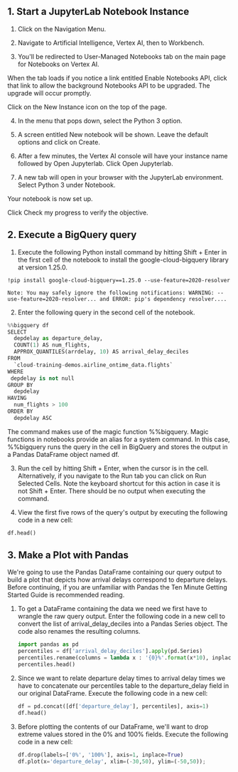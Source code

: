 ## 1. Start a JupyterLab Notebook Instance

1. Click on the Navigation Menu.

2. Navigate to Artificial Intelligence, Vertex AI, then to Workbench.

3. You'll be redirected to User-Managed Notebooks tab on the main page for Notebooks on Vertex AI.

When the tab loads if you notice a link entitled Enable Notebooks API, click that link to allow the background Notebooks API to be upgraded. The upgrade will occur promptly.

Click on the New Instance icon on the top of the page.

4. In the menu that pops down, select the Python 3 option.

5. A screen entitled New notebook will be shown. Leave the default options and click on Create.

6. After a few minutes, the Vertex AI console will have your instance name followed by Open Jupyterlab. Click Open Jupyterlab.

7. A new tab will open in your browser with the JupyterLab environment. Select Python 3 under Notebook.

Your notebook is now set up.

Click Check my progress to verify the objective.

## 2. Execute a BigQuery query

1. Execute the following Python install command by hitting Shift + Enter in the first cell of the notebook to install the google-cloud-bigquery library at version 1.25.0.


`!pip install google-cloud-bigquery==1.25.0 --use-feature=2020-resolver`

`Note: You may safely ignore the following notifications: WARNING: --use-feature=2020-resolver... and ERROR: pip's dependency resolver....`

2. Enter the following query in the second cell of the notebook.

```python
%%bigquery df
SELECT
  depdelay as departure_delay,
  COUNT(1) AS num_flights,
  APPROX_QUANTILES(arrdelay, 10) AS arrival_delay_deciles
FROM
  `cloud-training-demos.airline_ontime_data.flights`
WHERE
 depdelay is not null
GROUP BY
  depdelay
HAVING
  num_flights > 100
ORDER BY
  depdelay ASC
```

The command makes use of the magic function %%bigquery. Magic functions in notebooks provide an alias for a system command. In this case, %%bigquery runs the query in the cell in BigQuery and stores the output in a Pandas DataFrame object named df.

3. Run the cell by hitting Shift + Enter, when the cursor is in the cell. Alternatively, if you navigate to the Run tab you can click on Run Selected Cells. Note the keyboard shortcut for this action in case it is not Shift + Enter. There should be no output when executing the command.

4. View the first five rows of the query's output by executing the following code in a new cell:

```python
df.head()
```

## 3. Make a Plot with Pandas

We're going to use the Pandas DataFrame containing our query output to build a plot that depicts how arrival delays correspond to departure delays. Before continuing, if you are unfamiliar with Pandas the Ten Minute Getting Started Guide is recommended reading.

1. To get a DataFrame containing the data we need we first have to wrangle the raw query output. Enter the following code in a new cell to convert the list of arrival_delay_deciles into a Pandas Series object. The code also renames the resulting columns.

    ```python
    import pandas as pd
    percentiles = df['arrival_delay_deciles'].apply(pd.Series)
    percentiles.rename(columns = lambda x : '{0}%'.format(x*10), inplace=True)
    percentiles.head()
    ```

2. Since we want to relate departure delay times to arrival delay times we have to concatenate our percentiles table to the departure_delay field in our original DataFrame. Execute the following code in a new cell:


    ```python
    df = pd.concat([df['departure_delay'], percentiles], axis=1)
    df.head()
    ```

3. Before plotting the contents of our DataFrame, we'll want to drop extreme values stored in the 0% and 100% fields. Execute the following code in a new cell:

    ```python
    df.drop(labels=['0%', '100%'], axis=1, inplace=True)
    df.plot(x='departure_delay', xlim=(-30,50), ylim=(-50,50));
    ```

